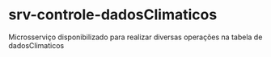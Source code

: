 # srv-controle-dadosClimaticos
Microsserviço disponibilizado para realizar diversas operações na tabela de dadosClimaticos
